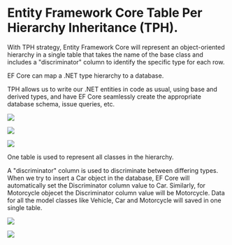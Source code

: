 # Entity Framework Core Table Per Hierarchy Inheritance (TPH).

With TPH strategy, Entity Framework Core will represent an object-oriented hierarchy in a single table that takes the name of the base class and includes a "discriminator" column to identify the specific type for each row. 

EF Core can map a .NET type hierarchy to a database. 

TPH allows us to write our .NET entities in code as usual, using base and derived types, and have EF Core seamlessly create the appropriate database schema, issue queries, etc. 

![](https://i.imgur.com/iUlg2QE.png)

![](https://i.imgur.com/uznuYns.png)

![](https://i.imgur.com/7nfkmvc.png)


One table is used to represent all classes in the hierarchy. 

A "discriminator" column is used to discriminate between differing types. When we try to insert a Car object in the database, EF Core will automatically set the Discriminator column value to Car. Similarly, for Motorcycle objecet the Discriminator column value will be Motorcycle. Data for all the model classes like Vehicle, Car and Motorcycle will saved in one single table. 

![](https://i.imgur.com/SO8gXl4.png)

![](https://i.imgur.com/BnVRyQP.png)